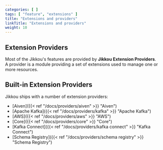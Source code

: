 ```yaml
---
categories: [ ]
tags: [ "feature", "extensions" ]
title: "Extensions and providers"
linkTitle: "Extensions and providers"
weight: 10
---
```


## Extension Providers

Most of the Jikkou's features are provided by **Jikkou Extension Providers**. A provider is a module providing a set of
extensions used to manage one or more resources.

## Built-in Extension Providers

Jikkou ships with a number of extension providers:

* [Aiven]({{< ref "/docs/providers/aiven" >}} "Aiven")
* [Apache Kafka]({{< ref "/docs/providers/kafka" >}} "Apache Kafka")
* [AWS]({{< ref "/docs/providers/aws" >}} "AWS")
* [Core]({{< ref "/docs/providers/core" >}} "Core")
* [Kafka Connect]({{< ref "/docs/providers/kafka connect" >}} "Kafka Connect")
* [Schema Registry]({{< ref "/docs/providers/schema registry" >}} "Schema Registry")

